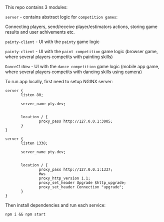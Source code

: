 This repo contains 3 modules:

`server` - contains abstract logic for `competition games`:

Connecting players, send/receive player/estimators actions, storing game results and user achivements etc.

`painty-client` - UI with the `painty` game logic

`painty-client` - UI with the `paint competition` game logic (browser game, where several players competits with painting skills)

`DanceCliNew` - UI with the `dance competition` game logic (mobile app game, where several players competits with dancing skills using camera)
 

To run app locally, first need to setup NGINX server:

```
server { 
       listen 80; 

       server_name pty.dev; 


       location / { 
               proxy_pass http://127.0.0.1:3005; 
       } 
} 

server { 
       listen 1338; 

       server_name pty.dev; 


       location / { 
               proxy_pass http://127.0.0.1:1337; 
               #ws 
               proxy_http_version 1.1; 
               proxy_set_header Upgrade $http_upgrade; 
               proxy_set_header Connection "upgrade"; 
       } 
}
```
Then install dependencies and run each service:

```
npm i && npm start
```
